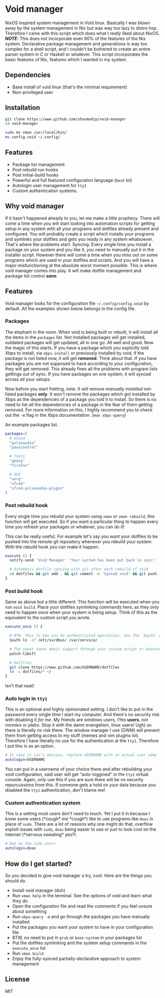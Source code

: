 # Void manager
NixOS inspired system management in Void linux. Basically I was blown away by the system management in Nix but was way too lazy to distro hop. Therefore I came with this script which does what I *really* liked about NixOS. ***NOTE:*** This does not incorporate even 90% of the features of the Nix system. Declarative package management and generations is way too complex for a shell script, and I couldn't be bothered to create an entire parser system in C or Haskell or whatever. This script incorporates the basic features of Nix, features which *I* wanted in my system.

## Dependencies
- Base install of void linux (that's the minimal requirement)
- Non-privileged user

## Installation
```sh
git clone https://www.github.com/shoumodip/void-manager
cd void-manager

sudo mv vman /usr/local/bin/
mv config.void ~/.config/
```

## Features
- Package list management
- Post rebuild run hooks
- Post initial-build hooks
- Powerful and full featured configuration language (`bash` lol)
- Autologin user management for `tty1`
- Custom authentication systems.

## Why void manager
If it hasn't happened already to you, let me make a little prophecy. There will come a time when you will start looking into automation scripts for getting setup in any system with all your programs and dotfiles already present and configured. You will probably create a script which installs your programs and symlinks your dotfiles and gets you ready in any system whatsoever. That's where the problems start. Syncing. Every single time you install a package on your system and you like it, you need to manually put it in the installer script. However there *will* come a time when you miss out on some programs which are used in your dotfiles and scripts. And you will have a major misfunctioning at the absolute worst moment possible. This is where void manager comes into play. It will make dotfile management and package list control ***sane***.

## Features
Void manager looks for the configuration file `~/.config/config.void` by default. All the examples shown below belongs in the config file.

### Packages
The elephant in the room. When void is being built or rebuilt, it will install all the items in the `packages` list. Not installed packages will get installed, outdated packages will get updated, all in one go. All well and good. Now the magic of this starts. If you have a package which you *explicitly* told Xbps to install, via `xbps-install` or previously installed by void, if the package is not listed now, it will get **removed**. Think about that. If you have packages you are not supposed to have according to your configuration, they will get removed. This already fixes all the problems with program lists gettings out of sync. If you have packages on one system, it will synced across *all* your setups.

Now before you start fretting, note. It will remove *manually installed* not-listed packages **only**. It won't remove the packages which got installed by Xbps as the dependencies of a package you told it to install. So there is no need to list *all* the dependencies of a package in the fear of them getting removed. For more information on this, I highly recommend you to check out the `-m` flag in the Xbps documentation. (`man xbps-query`)

An example packages list.

```sh
packages=(
  # Sound
  "pulseaudio"
  "pavucontrol"

  # Tools
  "geany"
  "firefox"

  # GUI
  "xorg"
  "xfce4"
  "xfce4-pulseaudio-plugin"
)
```

### Post rebuild hook
Every single time you rebuild your system using `vman` or `vman rebuild`, this function will get executed. So if you want a particular thing to happen every time you refresh your packages or whatever, you can do it!

This can be really useful. For example let's say you want your dotfiles to be pushed into the remote git repository whenever you rebuild your system. With the rebuild hook you can make it happen.

```sh
execute () {
  notify-send 'Void Manager' 'Your system has been put back in sync!'

  # Automatic dotfile syncing with git after each rebuild of void
  cd dotfiles && git add . && git commit -m 'Synced void' && git push -u origin main
}
```

### Post build hook
Same as above but a little different. This function will be executed when you run `void build`. Place your dotfiles symlinking commands here, as they only need to happen once when your system is being setup. Think of this as the equivalent to the custom script you wrote.

```sh
execute_once () {

  # BTW, this is how you do authenticated operations, Use the `$auth` variable
  $auth ln -sf /etc/sv/dbus/ /var/service/

  # The sweet sweet emoji support through your custom script or whatever
  patch-libxft

  # Dotfiles
  git clone https://www.github.com/USERNAME/dotfiles
  ln -s dotfiles/* ~/
}
```

Isn't that neat!

### Auto login in `tty1`
This is an optional and highly opinionated setting. I don't like to put in the password every single time I start my computer. And there's no security risk with disabling it *for me*. My friends are windows users, (Yes **users**, not *normies* or *plebs*. Stop it with the damn evangelism, linux users! Ugh) so there is literally no risk there. The window manager I use (DWM) will prevent them from getting access to my stuff (memes and vim plugins lol). Therefore I have literally no use for the authentication at the `tty1`. Therefore I put this in as an *option*.

```sh
# In case it isn't obvious, replace USERNAME with an actual user name
autologin=USERNAME
```

You can put in a username of your choice there and after rebuilding your void configuration, said user will get "auto-loggined" in the `tty1` virtual console. Again, *only* use this if you are sure there will be no security repurcussions from this. If someone gets a hold on your data because you disabled the `tty1` authentication, don't blame me!

### Custom authentication system
This is a setting most users don't need to touch. Yet I put it in because I know some users (\*cough\* me \*cough\*) like to use programs like `doas` in place of `sudo`. There are a lot of reasons why one might do that, overflow exploit issues with `sudo`, `doas` being easier to use or just to look cool on the internet (\*nervous sweating\* yes?).

```sh
# Dab on the sudo users
autologin=doas
```

## How do I get started?
So you decided to give void manager a try, cool. Here are the things you should do.

- Install void manager (duh)
- Run `vman help` in the terminal. See the options of void and learn what they do
- Open the configuration file and read the comments if you feel unsure about something
- Run `xbps-query -m` and go through the packages you have manually installed
- Put the packages you want your system to have in your configuration file
- BTW, no need to put in `grub` or `base-system` in your packages list
- Put the dotfiles symlinking and the system setup commands in the `execute_once` list
- Run `vman build`
- Enjoy the fully-synced partially-declarative approach to system management

## License
MIT
